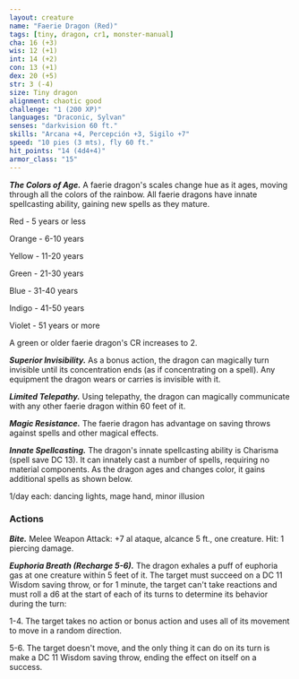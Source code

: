 ```yaml
---
layout: creature
name: "Faerie Dragon (Red)"
tags: [tiny, dragon, cr1, monster-manual]
cha: 16 (+3)
wis: 12 (+1)
int: 14 (+2)
con: 13 (+1)
dex: 20 (+5)
str: 3 (-4)
size: Tiny dragon
alignment: chaotic good
challenge: "1 (200 XP)"
languages: "Draconic, Sylvan"
senses: "darkvision 60 ft."
skills: "Arcana +4, Percepción +3, Sigilo +7"
speed: "10 pies (3 mts), fly 60 ft."
hit_points: "14 (4d4+4)"
armor_class: "15"
---
```


***The Colors of Age.*** A faerie dragon's scales change hue as it ages, moving through all the colors of the rainbow. All faerie dragons have innate spellcasting ability, gaining new spells as they mature.

Red - 5 years or less

Orange - 6-10 years

Yellow - 11-20 years

Green - 21-30 years

Blue - 31-40 years

Indigo - 41-50 years

Violet - 51 years or more

A green or older faerie dragon's CR increases to 2.

***Superior Invisibility.*** As a bonus action, the dragon can magically turn invisible until its concentration ends (as if concentrating on a spell). Any equipment the dragon wears or carries is invisible with it.

***Limited Telepathy.*** Using telepathy, the dragon can magically communicate with any other faerie dragon within 60 feet of it.

***Magic Resistance.*** The faerie dragon has advantage on saving throws against spells and other magical effects.

***Innate Spellcasting.*** The dragon's innate spellcasting ability is Charisma (spell save DC 13). It can innately cast a number of spells, requiring no material components. As the dragon ages and changes color, it gains additional spells as shown below.

1/day each: dancing lights, mage hand, minor illusion

### Actions

***Bite.*** Melee Weapon Attack: +7 al ataque, alcance 5 ft., one creature. Hit: 1 piercing damage.

***Euphoria Breath (Recharge 5-6).*** The dragon exhales a puff of euphoria gas at one creature within 5 feet of it. The target must succeed on a DC 11 Wisdom saving throw, or for 1 minute, the target can't take reactions and must roll a d6 at the start of each of its turns to determine its behavior during the turn:

1-4. The target takes no action or bonus action and uses all of its movement to move in a random direction.

5-6. The target doesn't move, and the only thing it can do on its turn is make a DC 11 Wisdom saving throw, ending the effect on itself on a success.